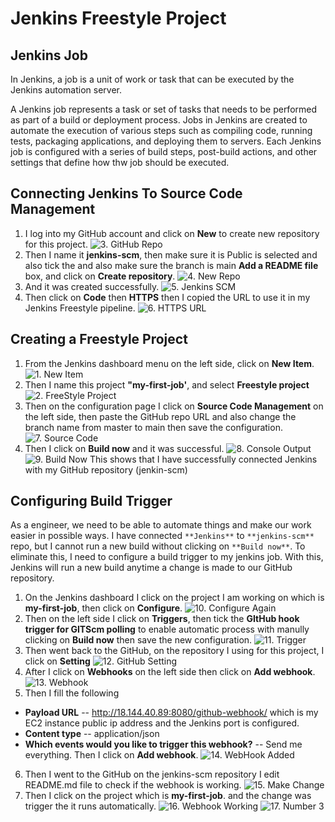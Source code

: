 # Jenkins Freestyle Project

## Jenkins Job
In Jenkins, a job is a unit of work or task that can be executed by the Jenkins automation server.

A Jenkins job represents a task or set of tasks that needs to be performed as part of a build or deployment process. Jobs in Jenkins are created to automate the execution of various steps such as compiling code, running tests, packaging applications, and deploying them to servers. Each Jenkins job is configured with a series of build steps, post-build actions, and other settings that define how thw job should be executed.

## Connecting Jenkins To Source Code Management

1. I log into my GitHub account and click on **New** to create new repository for this project.
![3. GitHub Repo](./IMG/3.%20GitHub%20Repo.png)
2. Then I name it **jenkins-scm**, then make sure it is Public  is selected and also tick the and also make sure the branch is main **Add a README file** box, and click on **Create repository**.
![4. New Repo](./IMG/4.%20New%20Repo.png)
3. And it was created successfully.
![5. Jenkins SCM](./IMG/5.%20Jenkins%20SCM.png)
4. Then click on **Code** then **HTTPS** then I copied the URL to use it in my Jenkins Freestyle pipeline.
![6. HTTPS URL](./IMG/6.%20HTTPS%20URL.png)

## Creating a Freestyle Project

1. From the Jenkins dashboard menu on the left side, click on **New Item**.
![1. New Item](./IMG/1.%20New%20Item.png)
2. Then I name this project **"my-first-job'**, and select **Freestyle project**
![2. FreeStyle Project](./IMG/2.%20FreeStyle%20Project.png)
3. Then on the configuration page I click on **Source Code Management** on the left side, then paste the GitHub repo URL and also change the branch name from master to main then save the configuration.
![7. Source Code](./IMG/7.%20Source%20Code.png)
4. Then I click on **Build now** and it was successful.
![8. Console Output](./IMG/8.%20Console%20Output.png)
![9. Build Now](./IMG/9.%20Build%20Now.png)
This shows that I have successfully connected Jenkins with my GitHub repository (jenkin-scm)

## Configuring Build Trigger

As a engineer, we need to be able to automate things and make our work easier in possible ways. I have connected `**Jenkins**` to `**jenkins-scm**` repo, but I cannot run a new build without clicking on `**Build now**`. To eliminate this, I  need to configure a build trigger to my jenkins job. With this, Jenkins will run a new build anytime a change is made to our GitHub repository.

1. On the Jenkins dashboard I click on the project I am working on which is **my-first-job**, then click on **Configure**.
![10. Configure Again](./IMG/10.%20Configure%20Again.png)
2. Then on the left side I click on **Triggers**, then tick the **GItHub hook trigger for GITScm polling** to enable automatic process with manully clicking on **Build now** then save the new configuration.
![11. Trigger](./IMG/11.%20Trigger.png)
3. Then went back to the GitHub, on the repository I using for this project, I click on **Setting**
![12. GitHub Setting](./IMG/12.%20GitHub%20Setting.png)
4. After I click on **Webhooks** on the left side then click on **Add webhook**.
![13. Webhook](./IMG/13.%20Wehhook.png)
5. Then I fill the following
- **Payload URL** -- http://18.144.40.89:8080/github-webhook/ which is my EC2 instance public ip address and the Jenkins port is configured.
- **Content type** -- application/json
- **Which events would you like to trigger this webhook?** -- Send me everything.
Then I click on **Add webhook**.
![14. WebHook Added](./IMG/14.%20WebHook%20Added.png)
6. Then I went to the GitHub on the jenkins-scm repository I edit README.md file to check if the webhook is working.
![15. Make Change](./IMG/15.%20Make%20Change.png)
7. Then I click on the project which is **my-first-job**. and the change was trigger the it runs automatically.
![16. Webhook Working](./IMG/16.%20Webhook%20Working.png)
![17. Number 3](./IMG/17.%20Number%203.png)

